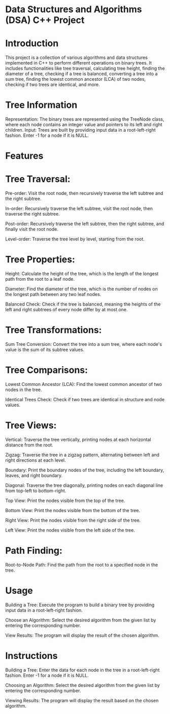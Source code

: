 # Data Structures and Algorithms (DSA) C++ Project

# Introduction
This project is a collection of various algorithms and data structures implemented in C++ to perform different operations on binary trees. 
It includes functionalities like tree traversal, calculating tree height, finding the diameter of a tree, 
checking if a tree is balanced, converting a tree into a sum tree, finding the lowest common ancestor (LCA) of two nodes, checking if two trees are identical, and more.

# Tree Information
Representation: The binary trees are represented using the TreeNode class, where each node contains an integer value and pointers to its left and right children.
Input: Trees are built by providing input data in a root-left-right fashion. 
Enter -1 for a node if it is NULL.


# Features
# Tree Traversal:
Pre-order: Visit the root node, then recursively traverse the left subtree and the right subtree.

In-order: Recursively traverse the left subtree, visit the root node, then traverse the right subtree.

Post-order: Recursively traverse the left subtree, then the right subtree, and finally visit the root node.

Level-order: Traverse the tree level by level, starting from the root.

# Tree Properties:
Height: Calculate the height of the tree, which is the length of the longest path from the root to a leaf node.

Diameter: Find the diameter of the tree, which is the number of nodes on the longest path between any two leaf nodes.

Balanced Check: Check if the tree is balanced, meaning the heights of the left and right subtrees of every node differ by at most one.

# Tree Transformations:
Sum Tree Conversion: Convert the tree into a sum tree, where each node's value is the sum of its subtree values.

# Tree Comparisons:
Lowest Common Ancestor (LCA): Find the lowest common ancestor of two nodes in the tree.

Identical Trees Check: Check if two trees are identical in structure and node values.

# Tree Views:
Vertical: Traverse the tree vertically, printing nodes at each horizontal distance from the root.

Zigzag: Traverse the tree in a zigzag pattern, alternating between left and right directions at each level.

Boundary: Print the boundary nodes of the tree, including the left boundary, leaves, and right boundary.

Diagonal: Traverse the tree diagonally, printing nodes on each diagonal line from top-left to bottom-right.

Top View: Print the nodes visible from the top of the tree.

Bottom View: Print the nodes visible from the bottom of the tree.

Right View: Print the nodes visible from the right side of the tree.

Left View: Print the nodes visible from the left side of the tree.

# Path Finding:
Root-to-Node Path: Find the path from the root to a specified node in the tree.

# Usage
Building a Tree: Execute the program to build a binary tree by providing input data in a root-left-right fashion.

Choose an Algorithm: Select the desired algorithm from the given list by entering the corresponding number.

View Results: The program will display the result of the chosen algorithm.

# Instructions
Building a Tree: Enter the data for each node in the tree in a root-left-right fashion. Enter -1 for a node if it is NULL.

Choosing an Algorithm: Select the desired algorithm from the given list by entering the corresponding number.

Viewing Results: The program will display the result based on the chosen algorithm.

